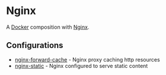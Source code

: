 # Nginx

A [Docker](docker) composition with [Nginx](https://www.nginx.com/).

## Configurations
- [nginx-forward-cache](./nginx-forward-cache) - Nginx proxy caching http resources
- [nginx-static](./nginx-static) - Nginx configured to serve static content
